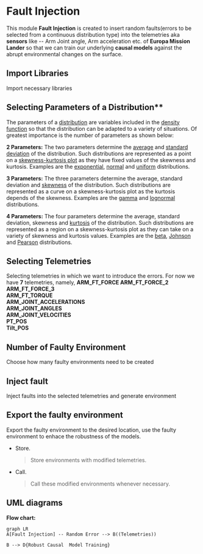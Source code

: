 ﻿# Fault Injection

This module **Fault Injection** is created to insert random faults(errors to be selected from a continuous distribution type) into the telemetries aka **sensors** like -- Arm Joint angle, Arm acceleration etc. of **Europa Mission Lander** so that we can train our underlying **causal models** against the abrupt environmental changes on the surface.


## Import Libraries 
Import necessary libraries 

## Selecting Parameters of a Distribution**


The parameters of a [distribution](https://variation.com/wp-content/distribution_analyzer_help/hs117.htm) are variables included in the [density function](https://variation.com/wp-content/distribution_analyzer_help/hs116.htm) so that the distribution can be adapted to a variety of situations. Of greatest importance is the number of parameters as shown below:  
  
**2 Parameters:** The two parameters determine the [average](https://variation.com/wp-content/distribution_analyzer_help/hs111.htm) and [standard deviation](https://variation.com/wp-content/distribution_analyzer_help/hs112.htm) of the distribution. Such distributions are represented as a point on a [skewness-kurtosis plot](https://variation.com/wp-content/distribution_analyzer_help/hs135.htm) as they have fixed values of the skewness and kurtosis. Examples are the [exponential](https://variation.com/wp-content/distribution_analyzer_help/hs121.htm), [normal](https://variation.com/wp-content/distribution_analyzer_help/hs129.htm) and [uniform](https://variation.com/wp-content/distribution_analyzer_help/hs131.htm) distributions.  
  
**3 Parameters:** The three parameters determine the average, standard deviation and [skewness](https://variation.com/wp-content/distribution_analyzer_help/hs113.htm) of the distribution. Such distributions are represented as a curve on a skewness-kurtosis plot as the kurtosis depends of the skewness. Examples are the [gamma](https://variation.com/wp-content/distribution_analyzer_help/hs125.htm) and [lognormal](https://variation.com/wp-content/distribution_analyzer_help/hs128.htm) distributions.  
  
**4 Parameters:** The four parameters determine the average, standard deviation, skewness and [kurtosis](https://variation.com/wp-content/distribution_analyzer_help/hs114.htm) of the distribution. Such distributions are represented as a region on a skewness-kurtosis plot as they can take on a variety of skewness and kurtosis values. Examples are the [beta](https://variation.com/wp-content/distribution_analyzer_help/hs120.htm), [Johnson](https://variation.com/wp-content/distribution_analyzer_help/hs126.htm) and [Pearson](https://variation.com/wp-content/distribution_analyzer_help/hs130.htm) distributions.
## Selecting Telemetries 

Selecting telemetries in which we want to introduce the errors. For now we have **7** telemetries, namely, 
**ARM_FT_FORCE
ARM_FT_FORCE_2
ARM_FT_FORCE_3  
ARM_FT_TORQUE  
ARM_JOINT_ACCELERATIONS  
ARM_JOINT_ANGLES  
ARM_JOINT_VELOCITIES  
PT_POS  
Tilt_POS**

##  Number of Faulty Environment

Choose how many faulty environments need to be created

## Inject fault
Inject faults into the selected telemetries and generate environment


## Export the faulty environment

Export the faulty environment to the desired location, use the faulty environment to enhace the robustness of the models. 
- Store.
	> Store environments with modified telemetries.

- Call.
	> Call these modified environments whenever necessary.  








## UML diagrams




**Flow chart:**

```mermaid
graph LR
A[Fault Injection] -- Random Error --> B((Telemetries))

B --> D{Robust Causal  Model Training}

```
